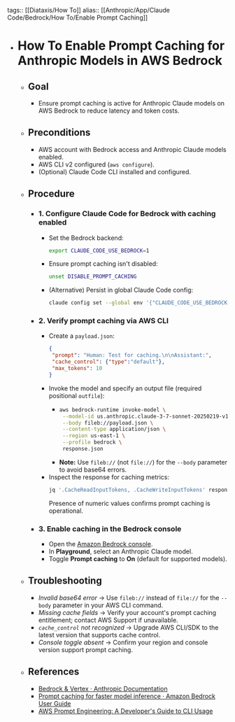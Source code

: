 tags:: [[Diataxis/How To]]
alias:: [[Anthropic/App/Claude Code/Bedrock/How To/Enable Prompt Caching]]

- # How To Enable Prompt Caching for Anthropic Models in AWS Bedrock
	- ## Goal
		- Ensure prompt caching is active for Anthropic Claude models on AWS Bedrock to reduce latency and token costs.
	- ## Preconditions
		- AWS account with Bedrock access and Anthropic Claude models enabled.
		- AWS CLI v2 configured (`aws configure`).
		- (Optional) Claude Code CLI installed and configured.
	- ## Procedure
		- ### 1. Configure Claude Code for Bedrock with caching enabled
			- Set the Bedrock backend:
			  ~~~bash
			  export CLAUDE_CODE_USE_BEDROCK=1
			  ~~~
			- Ensure prompt caching isn't disabled:
			  ~~~bash
			  unset DISABLE_PROMPT_CACHING
			  ~~~
			- (Alternative) Persist in global Claude Code config:
			  ~~~bash
			  claude config set --global env '{"CLAUDE_CODE_USE_BEDROCK":"true"}'
			  ~~~
		- ### 2. Verify prompt caching via AWS CLI
			- Create a `payload.json`:
			  ~~~json
			  {
			   "prompt": "Human: Test for caching.\n\nAssistant:",
			   "cache_control": {"type":"default"},
			   "max_tokens": 10
			  }
			  ~~~
			- Invoke the model and specify an output file (required positional `outfile`):
				- ~~~bash
				  aws bedrock-runtime invoke-model \
				   --model-id us.anthropic.claude-3-7-sonnet-20250219-v1:0 \
				   --body fileb://payload.json \
				   --content-type application/json \
				   --region us-east-1 \
				   --profile bedrock \
				   response.json
				  ~~~
				- **Note:** Use `fileb://` (not `file://`) for the `--body` parameter to avoid base64 errors.
			- Inspect the response for caching metrics:
			  ~~~bash
			  jq '.CacheReadInputTokens, .CacheWriteInputTokens' response.json
			  ~~~
			  Presence of numeric values confirms prompt caching is operational.
		- ### 3. Enable caching in the Bedrock console
			- Open the [Amazon Bedrock console](https://console.aws.amazon.com/bedrock/home).
			- In **Playground**, select an Anthropic Claude model.
			- Toggle **Prompt caching** to **On** (default for supported models).
	- ## Troubleshooting
		- *Invalid base64 error* → Use `fileb://` instead of `file://` for the `--body` parameter in your AWS CLI command.
		- *Missing cache fields* → Verify your account's prompt caching entitlement; contact AWS Support if unavailable.
		- *`cache_control` not recognized* → Upgrade AWS CLI/SDK to the latest version that supports cache control.
		- *Console toggle absent* → Confirm your region and console version support prompt caching.
	- ## References
		- [Bedrock & Vertex · Anthropic Documentation](https://docs.anthropic.com/en/docs/claude-code/bedrock-vertex)
		- [Prompt caching for faster model inference · Amazon Bedrock User Guide](https://docs.aws.amazon.com/bedrock/latest/userguide/prompt-caching.html)
		- [AWS Prompt Engineering: A Developer's Guide to CLI Usage](https://paiml.com/blog/2024-11-22-aws-prompt-engineering-guide/)